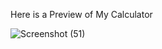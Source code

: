 Here is a Preview of My Calculator

![Screenshot (51)](https://github.com/ranjithkumar5807/calculator/assets/134768589/4190b674-7c43-4c3e-afa0-6b541a3db8c9)
